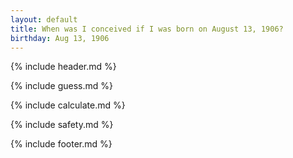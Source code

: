 ```yaml
---
layout: default
title: When was I conceived if I was born on August 13, 1906?
birthday: Aug 13, 1906
---
```


{% include header.md %}

{% include guess.md %}

{% include calculate.md %}

{% include safety.md %}

{% include footer.md %}



